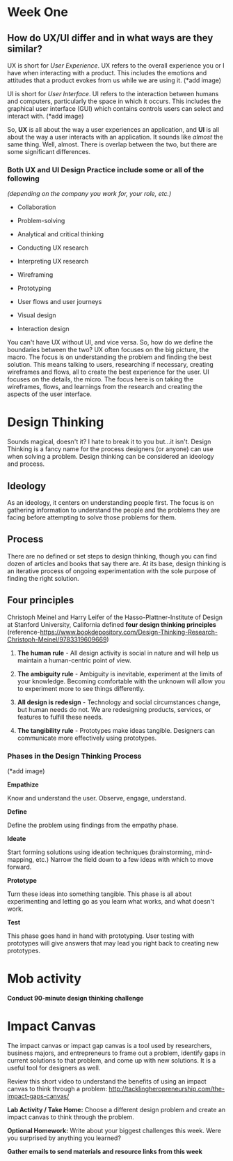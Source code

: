 # Week One

## How do UX/UI differ and in what ways are they similar?

UX is short for *User Experience*. UX refers to the overall experience you or I have when interacting with a product. This includes the emotions and attitudes that a product evokes from us while we are using it. (*add image)

UI is short for *User Interface*. UI refers to the interaction between humans and computers, particularly the space in which it occurs. This includes the graphical user interface (GUI) which contains controls users can select and interact with. (*add image)

So, **UX** is all about the way a user experiences an application, and **UI** is all about the way a user interacts with an application. It sounds like *almost* the same thing. Well, almost. There is overlap between the two, but there are some significant differences.

### Both UX and UI Design Practice include some or all of the following
*(depending on the company you work for, your role, etc.)*

* Collaboration 

* Problem-solving

* Analytical and critical thinking

* Conducting UX research

* Interpreting  UX research

* Wireframing

* Prototyping

* User flows and user journeys

* Visual design

* Interaction design

You can't have UX without UI, and vice versa. So, how do we define the boundaries between the two? UX often focuses on the big picture, the macro.  The focus is on understanding the problem and finding the best solution. This means talking to users, researching if necessary, creating wireframes and flows, all to create the best experience for the user. UI focuses on the details, the micro. The focus here is on taking the wireframes, flows, and learnings from the research and creating the aspects of the user interface. 

# Design Thinking
Sounds magical, doesn't it? I hate to break it to you but...it isn't. Design Thinking is a fancy name for the process designers (or anyone) can use when solving a problem. Design thinking can be considered an ideology and process. 

## Ideology
As an ideology, it centers on understanding people first. The focus is on gathering information to understand the people and the problems they are facing before attempting to solve those problems for them.

## Process
There are no defined or set steps to design thinking, though you can find dozen of articles and books that say there are. At its base, design thinking is an iterative process of ongoing experimentation with the sole purpose of finding the right solution.

## Four principles
Christoph Meinel and Harry Leifer of the Hasso-Plattner-Institute of Design at Stanford University, California defined **four design thinking principles** (reference-https://www.bookdepository.com/Design-Thinking-Research-Christoph-Meinel/9783319609669)

1. **The human rule** - All design activity is social in nature and will help us maintain a human-centric point of view.

1. **The ambiguity rule** - Ambiguity is inevitable, experiment at the limits of your knowledge. Becoming comfortable with the unknown will allow you to experiment more to see things differently.

1. **All design is redesign** - Technology and social circumstances change, but human needs do not. We are redesigning products, services, or features to fulfill these needs.

1. **The tangibility rule** - Prototypes make ideas tangible. Designers can communicate more effectively using prototypes.

### Phases in the Design Thinking Process
(*add image)

**Empathize**

Know and understand the user. Observe, engage, understand.

**Define**

Define the problem using findings from the empathy phase. 

**Ideate**

Start forming solutions using ideation techniques (brainstorming, mind-mapping, etc.) Narrow the field down to a few ideas with which to move forward.

**Prototype**

Turn these ideas into something tangible. This phase is all about experimenting and letting go as you learn what works, and what doesn't work.

**Test**

This phase goes hand in hand with prototyping. User testing with prototypes will give answers that may lead you right back to creating new prototypes. 

# Mob activity
**Conduct 90-minute design thinking challenge**

# Impact Canvas

The impact canvas or impact gap canvas is a tool used by researchers, business majors, and entrepreneurs to frame out a problem, identify gaps in current solutions to that problem, and come up with new solutions. It is a useful tool for designers as well. 

Review this short video to understand the benefits of using an impact canvas to think through a problem: http://tacklingheropreneurship.com/the-impact-gaps-canvas/

**Lab Activity / Take Home:** Choose a different design problem and create an impact canvas to think through the problem.

**Optional Homework:** Write about your biggest challenges this week. Were you surprised by anything you learned? 

**Gather emails to send materials and resource links from this week**
